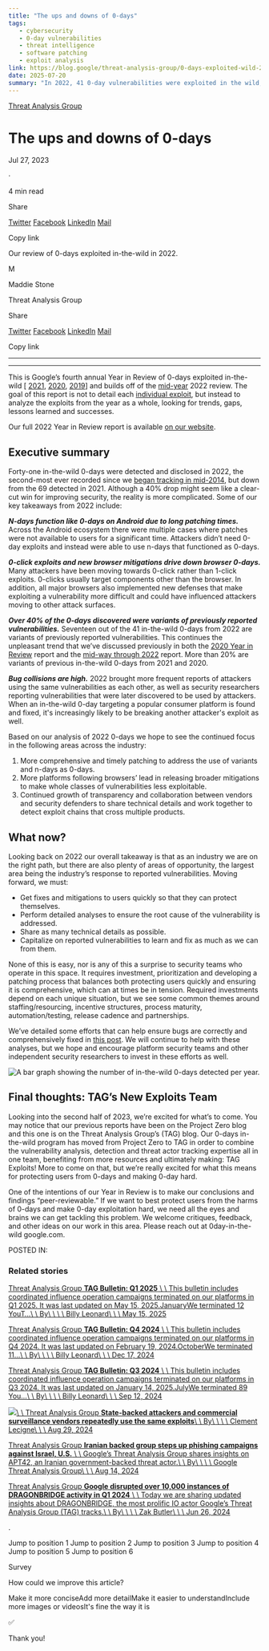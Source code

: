 ```yaml
---
title: "The ups and downs of 0-days"
tags:
   - cybersecurity
   - 0-day vulnerabilities
   - threat intelligence
   - software patching
   - exploit analysis
link: https://blog.google/threat-analysis-group/0-days-exploited-wild-2022/%23:~:text%3DOver%252040%2525%2520of%2520the%25200%252Ddays%2520discovered%2520were%2520variants%2520of%2520previously%2520reported%2520vulnerabilities/
date: 2025-07-20
summary: "In 2022, 41 0-day vulnerabilities were exploited in the wild, a significant drop from 69 in 2021, signaling improvements in cybersecurity resilience. Notably, patch delays on Android platforms allowed n-days to function like 0-days. Although browsers saw fewer 0-day exploits due to enhanced defenses, many attackers shifted to 0-click methods. Over 40% of 0-days were variants of previously identified vulnerabilities, underscoring a persistent challenge. The report advocates for faster patching, broader mitigations, and improved collaboration in vulnerability management to effectively tackle these trends."
---
```


[Threat Analysis Group](https://blog.google/threat-analysis-group/)

# The ups and downs of 0-days

Jul 27, 2023

·

4 min read

Share

[Twitter](https://twitter.com/intent/tweet?text=The%20ups%20and%20downs%20of%200-days%20%40google&url=https://blog.google/threat-analysis-group/0-days-exploited-wild-2022/) [Facebook](https://www.facebook.com/sharer/sharer.php?caption=The%20ups%20and%20downs%20of%200-days&u=https://blog.google/threat-analysis-group/0-days-exploited-wild-2022/) [LinkedIn](https://www.linkedin.com/shareArticle?mini=true&url=https://blog.google/threat-analysis-group/0-days-exploited-wild-2022/&title=The%20ups%20and%20downs%20of%200-days) [Mail](mailto:?subject=The%20ups%20and%20downs%20of%200-days&body=Check%20out%20this%20article%20on%20the%20Keyword:%0A%0AThe%20ups%20and%20downs%20of%200-days%0A%0AThe%20goal%20of%20this%20report%20is%20to%20analyze%20the%20exploits%20from%20the%20year%20as%20a%20whole,%20looking%20for%20trends,%20gaps,%20lessons%20learned,%20and%20successes.%0A%0Ahttps://blog.google/threat-analysis-group/0-days-exploited-wild-2022/)

Copy link

Our review of 0-days exploited in-the-wild in 2022.


M

Maddie Stone

Threat Analysis Group


Share

[Twitter](https://twitter.com/intent/tweet?text=The%20ups%20and%20downs%20of%200-days%20%40google&url=https://blog.google/threat-analysis-group/0-days-exploited-wild-2022/) [Facebook](https://www.facebook.com/sharer/sharer.php?caption=The%20ups%20and%20downs%20of%200-days&u=https://blog.google/threat-analysis-group/0-days-exploited-wild-2022/) [LinkedIn](https://www.linkedin.com/shareArticle?mini=true&url=https://blog.google/threat-analysis-group/0-days-exploited-wild-2022/&title=The%20ups%20and%20downs%20of%200-days) [Mail](mailto:?subject=The%20ups%20and%20downs%20of%200-days&body=Check%20out%20this%20article%20on%20the%20Keyword:%0A%0AThe%20ups%20and%20downs%20of%200-days%0A%0AThe%20goal%20of%20this%20report%20is%20to%20analyze%20the%20exploits%20from%20the%20year%20as%20a%20whole,%20looking%20for%20trends,%20gaps,%20lessons%20learned,%20and%20successes.%0A%0Ahttps://blog.google/threat-analysis-group/0-days-exploited-wild-2022/)

Copy link

* * *

* * *

This is Google’s fourth annual Year in Review of 0-days exploited in-the-wild \[ [2021](https://googleprojectzero.blogspot.com/2022/04/the-more-you-know-more-you-know-you.html), [2020](https://googleprojectzero.blogspot.com/2021/02/deja-vu-lnerability.html), [2019](https://googleprojectzero.blogspot.com/2020/07/detection-deficit-year-in-review-of-0.html)\] and builds off of the [mid-year](https://googleprojectzero.blogspot.com/2022/06/2022-0-day-in-wild-exploitationso-far.html) 2022 review. The goal of this report is not to detail each [individual exploit](https://googleprojectzero.github.io/0days-in-the-wild/rca.html), but instead to analyze the exploits from the year as a whole, looking for trends, gaps, lessons learned and successes.

Our full 2022 Year in Review report is available [on our website](https://security.googleblog.com/2023/07/the-ups-and-downs-of-0-days-year-in.html).

## Executive summary

Forty-one in-the-wild 0-days were detected and disclosed in 2022, the second-most ever recorded since we [began tracking in mid-2014](https://docs.google.com/spreadsheets/d/1lkNJ0uQwbeC1ZTRrxdtuPLCIl7mlUreoKfSIgajnSyY/edit#gid=0), but down from the 69 detected in 2021. Although a 40% drop might seem like a clear-cut win for improving security, the reality is more complicated. Some of our key takeaways from 2022 include:

**_N-days function like 0-days on Android due to long patching times._** Across the Android ecosystem there were multiple cases where patches were not available to users for a significant time. Attackers didn’t need 0-day exploits and instead were able to use n-days that functioned as 0-days.

**_0-click exploits and new browser mitigations drive down browser 0-days._** Many attackers have been moving towards 0-click rather than 1-click exploits. 0-clicks usually target components other than the browser. In addition, all major browsers also implemented new defenses that make exploiting a vulnerability more difficult and could have influenced attackers moving to other attack surfaces.

**_Over 40% of the 0-days discovered were variants of previously reported vulnerabilities._** Seventeen out of the 41 in-the-wild 0-days from 2022 are variants of previously reported vulnerabilities. This continues the unpleasant trend that we’ve discussed previously in both the [2020 Year in Review](https://googleprojectzero.blogspot.com/2021/02/deja-vu-lnerability.html) report and the [mid-way through 2022](https://googleprojectzero.blogspot.com/2022/06/2022-0-day-in-wild-exploitationso-far.html) report. More than 20% are variants of previous in-the-wild 0-days from 2021 and 2020.

**_Bug collisions are high._** 2022 brought more frequent reports of attackers using the same vulnerabilities as each other, as well as security researchers reporting vulnerabilities that were later discovered to be used by attackers. When an in-the-wild 0-day targeting a popular consumer platform is found and fixed, it's increasingly likely to be breaking another attacker's exploit as well.

Based on our analysis of 2022 0-days we hope to see the continued focus in the following areas across the industry:

1. More comprehensive and timely patching to address the use of variants and n-days as 0-days.
2. More platforms following browsers’ lead in releasing broader mitigations to make whole classes of vulnerabilities less exploitable.
3. Continued growth of transparency and collaboration between vendors and security defenders to share technical details and work together to detect exploit chains that cross multiple products.

## What now?

Looking back on 2022 our overall takeaway is that as an industry we are on the right path, but there are also plenty of areas of opportunity, the largest area being the industry’s response to reported vulnerabilities. Moving forward, we must:

- Get fixes and mitigations to users quickly so that they can protect themselves.
- Perform detailed analyses to ensure the root cause of the vulnerability is addressed.
- Share as many technical details as possible.
- Capitalize on reported vulnerabilities to learn and fix as much as we can from them.

None of this is easy, nor is any of this a surprise to security teams who operate in this space. It requires investment, prioritization and developing a patching process that balances both protecting users quickly and ensuring it is comprehensive, which can at times be in tension. Required investments depend on each unique situation, but we see some common themes around staffing/resourcing, incentive structures, process maturity, automation/testing, release cadence and partnerships.

We’ve detailed some efforts that can help ensure bugs are correctly and comprehensively fixed in [this post](https://googleprojectzero.blogspot.com/2022/06/2022-0-day-in-wild-exploitationso-far.html). We will continue to help with these analyses, but we hope and encourage platform security teams and other independent security researchers to invest in these efforts as well.

![A bar graph showing the number of in-the-wild 0-days detected per year.](https://storage.googleapis.com/gweb-uniblog-publish-prod/images/image1_7ijmwED.width-100.format-webp.webp)

## Final thoughts: TAG’s New Exploits Team

Looking into the second half of 2023, we’re excited for what’s to come. You may notice that our previous reports have been on the Project Zero blog and this one is on the Threat Analysis Group’s (TAG) blog. Our 0-days in-the-wild program has moved from Project Zero to TAG in order to combine the vulnerability analysis, detection and threat actor tracking expertise all in one team, benefiting from more resources and ultimately making: TAG Exploits! More to come on that, but we’re really excited for what this means for protecting users from 0-days and making 0-day hard.

One of the intentions of our Year in Review is to make our conclusions and findings “peer-reviewable.” If we want to best protect users from the harms of 0-days and make 0-day exploitation hard, we need all the eyes and brains we can get tackling this problem. We welcome critiques, feedback, and other ideas on our work in this area. Please reach out at 0day-in-the-wild <at> google.com.

POSTED IN:

### Related stories

[Threat Analysis Group **TAG Bulletin: Q1 2025** \\
\\
This bulletin includes coordinated influence operation campaigns terminated on our platforms in Q1 2025. It was last updated on May 15, 2025.JanuaryWe terminated 12 YouT…\\
\\
By\\
\\
\\
\\
Billy Leonard\\
\\
\\
May 15, 2025](https://blog.google/threat-analysis-group/tag-bulletin-q1-2025/)

[Threat Analysis Group **TAG Bulletin: Q4 2024** \\
\\
This bulletin includes coordinated influence operation campaigns terminated on our platforms in Q4 2024. It was last updated on February 19, 2024.OctoberWe terminated 11…\\
\\
By\\
\\
\\
\\
Billy Leonard\\
\\
\\
Dec 17, 2024](https://blog.google/threat-analysis-group/tag-bulletin-q4-2024/)

[Threat Analysis Group **TAG Bulletin: Q3 2024** \\
\\
This bulletin includes coordinated influence operation campaigns terminated on our platforms in Q3 2024. It was last updated on January 14, 2025.JulyWe terminated 89 You…\\
\\
By\\
\\
\\
\\
Billy Leonard\\
\\
\\
Sep 12, 2024](https://blog.google/threat-analysis-group/tag-bulletin-q3-2024/)

[![](https://storage.googleapis.com/gweb-uniblog-publish-prod/original_images/TAG_PzwyAeM.width-1600.format-webp.webp)\\
\\
Threat Analysis Group **State-backed attackers and commercial surveillance vendors repeatedly use the same exploits**\\
\\
By\\
\\
\\
\\
Clement Lecigne\\
\\
\\
Aug 29, 2024](https://blog.google/threat-analysis-group/state-backed-attackers-and-commercial-surveillance-vendors-repeatedly-use-the-same-exploits/)

[Threat Analysis Group **Iranian backed group steps up phishing campaigns against Israel, U.S.** \\
\\
Google’s Threat Analysis Group shares insights on APT42, an Iranian government-backed threat actor.\\
\\
By\\
\\
\\
\\
Google Threat Analysis Group\\
\\
\\
Aug 14, 2024](https://blog.google/threat-analysis-group/iranian-backed-group-steps-up-phishing-campaigns-against-israel-us/)

[Threat Analysis Group **Google disrupted over 10,000 instances of DRAGONBRIDGE activity in Q1 2024** \\
\\
Today we are sharing updated insights about DRAGONBRIDGE, the most prolific IO actor Google’s Threat Analysis Group (TAG) tracks.\\
\\
By\\
\\
\\
\\
Zak Butler\\
\\
\\
Jun 26, 2024](https://blog.google/threat-analysis-group/google-disrupted-dragonbridge-activity-q1-2024/)

.

Jump to position 1
Jump to position 2
Jump to position 3
Jump to position 4
Jump to position 5
Jump to position 6

Survey

How could we improve this article?

Make it more conciseAdd more detailMake it easier to understandInclude more images or videosIt's fine the way it is

✅

Thank you!
